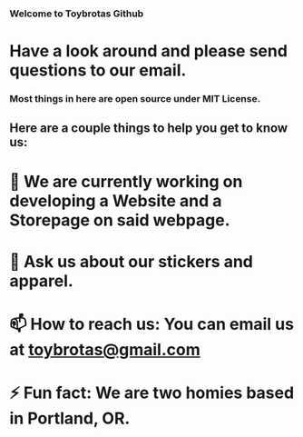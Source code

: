 ### Welcome to Toybrotas Github
# Have a look around and please send questions to our email.

### Most things in here are open source under MIT License.

## Here are a couple things to help you get to know us:

# 🔭 We are currently working on developing a Website and a Storepage on said webpage.

# 💬 Ask us about our stickers and apparel.

# 📫 How to reach us: You can email us at toybrotas@gmail.com

# ⚡ Fun fact: We are two homies based in Portland, OR.
